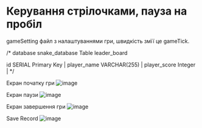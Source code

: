 # Керування стрілочками, пауза на пробіл

gameSetting файл з налаштуваннями гри, швидкість змїї це gameTick.

/* 
database snake_database
Table leader_board

id SERIAL Primary Key |
player_name VARCHAR(255) |
player_score Integer |
*/

Екран початку гри
![image](https://github.com/H1mka/snake-game/assets/60039557/6b20ab72-6213-4c4b-a910-76ad4574a537)

Екран паузи
![image](https://github.com/H1mka/snake-game/assets/60039557/ff345b6d-83fd-46ec-a4ad-480f2d929688)

Екран завершення гри
![image](https://github.com/H1mka/snake-game/assets/60039557/8461b84c-dcd7-4061-b15d-fcf1153b639e)

Save Record
![image](https://github.com/H1mka/snake-game/assets/60039557/47e2e6dc-75d6-4deb-8272-095e57b7a476)
